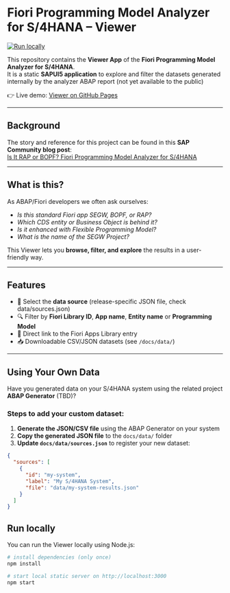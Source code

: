 # Fiori Programming Model Analyzer for S/4HANA – Viewer

[![Run locally](https://img.shields.io/badge/npm-start-green?logo=npm)](#run-locally)

This repository contains the **Viewer App** of the **Fiori Programming Model Analyzer for S/4HANA**.  
It is a static **SAPUI5 application** to explore and filter
the datasets generated internally by the analyzer ABAP report (not yet available to the public)

👉 Live demo: [Viewer on GitHub Pages](https://alespad.github.io/s4-fiori-model-analyzer/)

---

## Background

The story and reference for this project can be found in this **SAP Community blog post**:  
[Is It RAP or BOPF? Fiori Programming Model Analyzer for S/4HANA](https://community.sap.com/t5/abap-blog-posts/is-it-rap-or-bopf-fiori-programming-model-analyzer-for-s-4hana/ba-p/14240651)

---

## What is this?

As ABAP/Fiori developers we often ask ourselves:

- *Is this standard Fiori app SEGW, BOPF, or RAP?*  
- *Which CDS entity or Business Object is behind it?*  
- *Is it enhanced with Flexible Programming Model?*  
- *What is the name of the SEGW Project?*  

This Viewer lets you **browse, filter, and explore** the results in a user-friendly way.

---

## Features

- 📂 Select the **data source** (release-specific JSON file, check data/sources.json)  
- 🔍 Filter by **Fiori Library ID**,  **App name**, **Entity name** or **Programming Model**
- 🔗 Direct link to the Fiori Apps Library entry  
- 📥 Downloadable CSV/JSON datasets (see `/docs/data/`)

---
## Using Your Own Data

Have you generated data on your S/4HANA system using the related project **ABAP Generator** (TBD)?

### Steps to add your custom dataset:

1. **Generate the JSON/CSV file** using the ABAP Generator on your system
2. **Copy the generated JSON file** to the `docs/data/` folder
3. **Update `docs/data/sources.json`** to register your new dataset:
```json
{
  "sources": [
    {
      "id": "my-system",
      "label": "My S/4HANA System",
      "file": "data/my-system-results.json"
    }
  ]
}
```

## Run locally

You can run the Viewer locally using Node.js:

```bash
# install dependencies (only once)
npm install

# start local static server on http://localhost:3000
npm start



